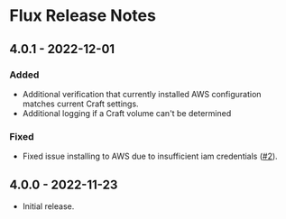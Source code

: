 # Flux Release Notes

## 4.0.1 - 2022-12-01
### Added
- Additional verification that currently installed AWS configuration matches current Craft settings.
- Additional logging if a Craft volume can't be determined

### Fixed
- Fixed issue installing to AWS due to insufficient iam credentials ([#2](https://github.com/dyerc/craft-flux/issues/2)).

## 4.0.0 - 2022-11-23

- Initial release.
